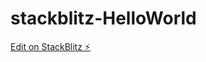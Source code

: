 # stackblitz-HelloWorld

[Edit on StackBlitz ⚡️](https://stackblitz.com/edit/stackblitz-starters-rugsbq)